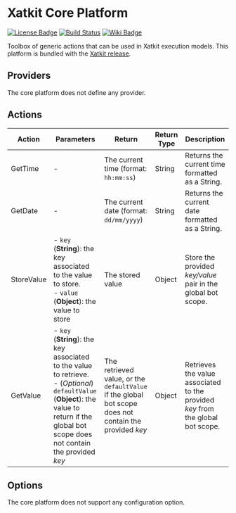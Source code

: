 Xatkit Core Platform
=====

[![License Badge](https://img.shields.io/badge/license-EPL%202.0-brightgreen.svg)](https://opensource.org/licenses/EPL-2.0)
[![Build Status](https://travis-ci.com/xatkit-bot-platform/xatkit-core-platform.svg?branch=master)](https://travis-ci.com/xatkit-bot-platform/xatkit-core-platform)
[![Wiki Badge](https://img.shields.io/badge/doc-wiki-blue)](https://github.com/xatkit-bot-platform/xatkit-releases/wiki/Xatkit-Core-Platform)

Toolbox of generic actions that can be used in Xatkit execution models. This platform is bundled with the [Xatkit release](https://github.com/xatkit-bot-platform/xatkit-releases/releases).

## Providers

The core platform does not define any provider.

## Actions

| Action     | Parameters                                                   | Return                                                       | Return Type | Description                                                  |
| ---------- | ------------------------------------------------------------ | ------------------------------------------------------------ | ----------- | ------------------------------------------------------------ |
| GetTime    | -                                                            | The current time (format: `hh:mm:ss`)                        | String      | Returns the current time formatted as a String.              |
| GetDate    | -                                                            | The current date (format: `dd/mm/yyyy`)                      | String      | Returns the current date formatted as a String.              |
| StoreValue | - `key` (**String**): the key associated to the value to store. <br/>- `value` (**Object**): the value to store | The stored value                                             | Object      | Store the provided *key/value* pair in the global bot scope. |
| GetValue   | - `key` (**String**): the key associated to the value to retrieve. <br/>- (*Optional*) `defaultValue` (**Object**): the value to return if the global bot scope does not contain the provided *key* | The retrieved value, or the `defaultValue` if the global bot scope does not contain the provided *key* | Object      | Retrieves the value associated to the provided *key* from the global bot scope. |

## Options

The core platform does not support any configuration option.
